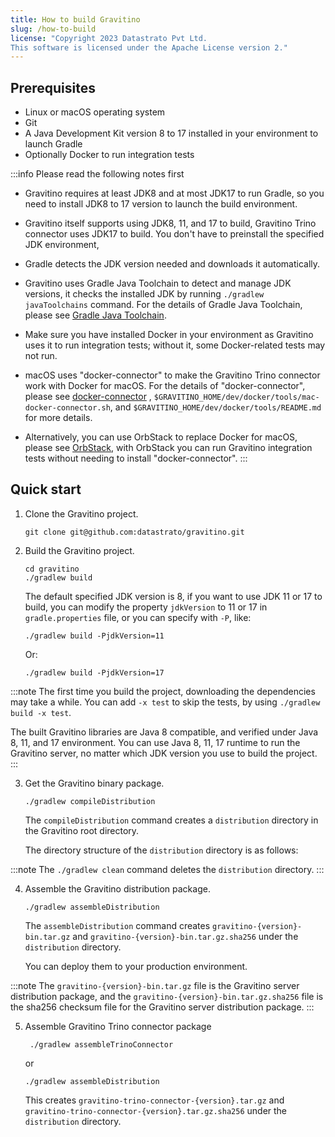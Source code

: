 ```yaml
---
title: How to build Gravitino
slug: /how-to-build
license: "Copyright 2023 Datastrato Pvt Ltd.
This software is licensed under the Apache License version 2."
---
```


## Prerequisites

+ Linux or macOS operating system
+ Git
+ A Java Development Kit version 8 to 17 installed in your environment to launch Gradle
+ Optionally Docker to run integration tests

:::info Please read the following notes first
+ Gravitino requires at least JDK8 and at most JDK17 to run Gradle, so you need to
  install JDK8 to 17 version to launch the build environment.

+ Gravitino itself supports using JDK8, 11, and 17 to build, Gravitino Trino connector uses
  JDK17 to build. You don't have to preinstall the specified JDK environment,
+ Gradle detects the JDK version needed and downloads it automatically.

+ Gravitino uses Gradle Java Toolchain to detect and manage JDK versions, it checks the
  installed JDK by running `./gradlew javaToolchains` command. For the details of Gradle Java
  Toolchain, please see [Gradle Java Toolchain](https://docs.gradle.org/current/userguide/toolchains.html#sec:java_toolchain).

+ Make sure you have installed Docker in your environment as Gravitino uses it to run integration tests; without it, some Docker-related tests may not run.

+ macOS uses "docker-connector" to make the Gravitino Trino connector work with Docker
  for macOS. For the details of "docker-connector", please see [docker-connector](https://github.com/wenjunxiao/mac-docker-connector)
  , `$GRAVITINO_HOME/dev/docker/tools/mac-docker-connector.sh`, and
  `$GRAVITINO_HOME/dev/docker/tools/README.md` for more details.

+ Alternatively, you can use OrbStack to replace Docker for macOS, please see
  [OrbStack](https://orbstack.dev/), with OrbStack you can run Gravitino integration tests
  without needing to install "docker-connector".
:::

## Quick start

1. Clone the Gravitino project.

    ```shell
    git clone git@github.com:datastrato/gravitino.git
    ```

2. Build the Gravitino project.

    ```shell
    cd gravitino
    ./gradlew build
    ```

    The default specified JDK version is 8, if you want to use JDK 11 or 17 to build, you can
    modify the property `jdkVersion` to 11 or 17 in `gradle.properties` file, or you can specify
    with `-P`, like:

    ```shell
    ./gradlew build -PjdkVersion=11
    ```

    Or:

    ```shell
    ./gradlew build -PjdkVersion=17
    ```

:::note
The first time you build the project, downloading the dependencies may take a while. You can add
`-x test` to skip the tests, by using `./gradlew build -x test`.

The built Gravitino libraries are Java 8 compatible, and verified under Java 8, 11, and 17
environment. You can use Java 8, 11, 17 runtime to run the Gravitino server, no matter which
JDK version you use to build the project.
:::

3. Get the Gravitino binary package.

    ```shell
    ./gradlew compileDistribution
    ```

   The `compileDistribution` command creates a `distribution` directory in the Gravitino root directory.

   The directory structure of the `distribution` directory is as follows:

:::note
The `./gradlew clean` command deletes the `distribution` directory.
:::

4. Assemble the Gravitino distribution package.

    ```shell
    ./gradlew assembleDistribution
    ```

   The `assembleDistribution` command creates `gravitino-{version}-bin.tar.gz` and `gravitino-{version}-bin.tar.gz.sha256` under the `distribution` directory.

   You can deploy them to your production environment.

:::note
The `gravitino-{version}-bin.tar.gz` file is the Gravitino server distribution package, and the
`gravitino-{version}-bin.tar.gz.sha256` file is the sha256 checksum file for the Gravitino
server distribution package.
:::

5. Assemble Gravitino Trino connector package

   ```shell
    ./gradlew assembleTrinoConnector
    ```

   or

    ```shell
    ./gradlew assembleDistribution
    ```

   This creates `gravitino-trino-connector-{version}.tar.gz` and `gravitino-trino-connector-{version}.tar.gz.sha256` under the `distribution` directory.
